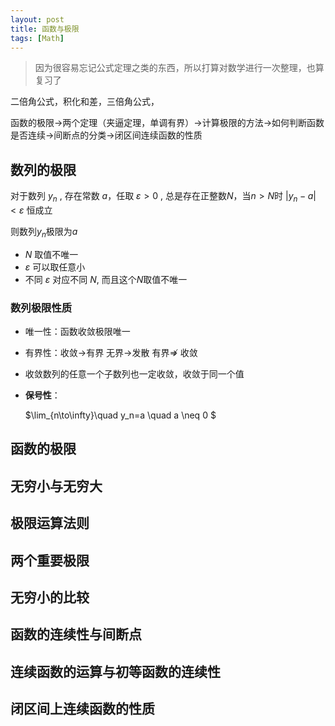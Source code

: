 ```yaml
---
layout: post
title: 函数与极限
tags: [Math]
---
```


> 因为很容易忘记公式定理之类的东西，所以打算对数学进行一次整理，也算复习了

二倍角公式，积化和差，三倍角公式，

函数的极限$\rightarrow$两个定理（夹逼定理，单调有界）$\rightarrow$计算极限的方法$\rightarrow$如何判断函数是否连续$\rightarrow$间断点的分类$\rightarrow$闭区间连续函数的性质

## 数列的极限

对于数列 ${y_n}$ , 存在常数 $a$，任取 $\varepsilon >0$ , 总是存在正整数$N$，当$n>N$时  $\vert y_n-a \vert < \varepsilon$ 恒成立

则数列$y_n$极限为$a$ 

* $N$ 取值不唯一
* $\varepsilon$ 可以取任意小
* 不同 $\varepsilon$ 对应不同 $N$, 而且这个$N$取值不唯一

### **数列极限性质**

* 唯一性：函数收敛极限唯一
* 有界性：收敛$\rightarrow$有界 无界$\rightarrow$发散 有界$\nRightarrow$ 收敛
* 收敛数列的任意一个子数列也一定收敛，收敛于同一个值
* **保号性**：  

  $\lim_{n\to\infty}\quad y_n=a \quad a \neq 0 $

## 函数的极限

## 无穷小与无穷大

## 极限运算法则

## 两个重要极限

## 无穷小的比较

## 函数的连续性与间断点

## 连续函数的运算与初等函数的连续性

## 闭区间上连续函数的性质

